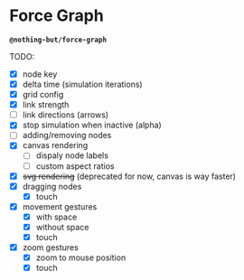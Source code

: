 # Force Graph

**`@nothing-but/force-graph`**

TODO:

-   [x] node key
-   [x] delta time (simulation iterations)
-   [x] grid config
-   [x] link strength
-   [ ] link directions (arrows)
-   [x] stop simulation when inactive (alpha)
-   [ ] adding/removing nodes
-   [x] canvas rendering
    -   [ ] dispaly node labels
    -   [ ] custom aspect ratios
-   [x] ~~svg rendering~~ (deprecated for now, canvas is way faster)
-   [x] dragging nodes
    -   [x] touch
-   [x] movement gestures
    -   [x] with space
    -   [x] without space
    -   [x] touch
-   [x] zoom gestures
    -   [x] zoom to mouse position
    -   [x] touch
